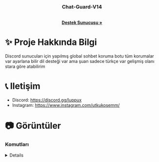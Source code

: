 <p align="center">
  <h3 align="center">Chat-Guard-V14</h3>

  <p align="center">
    <br />
    <a href="https://discord.gg/luppux"><strong>Destek Sunucusu »</strong></a>
    <br />
  </p>
</p>

# ✨ Proje Hakkında Bilgi
Discord sunucuları için yapılmış global sohbet koruma botu tüm korumalar var ayarlana bilir dil desteği var ama şuan sadece türkçe var gelişmiş olanı stara göre atabilirim 


# 📞 Iletişim

-   Discord: https://discord.gg/luppux
-   Instagram: https://www.instagram.com/utkukosemm/

# 📷 Görüntüler

### Komutları
<details>
  <img width="450" alt="image" src="https://cdn.discordapp.com/attachments/1069288174599282749/1176273048710684722/image.png?ex=656e44a4&is=655bcfa4&hm=e8c1f3c10775ddcd9f4079f49d5211aed776c678c6b2e67aecc47e439fb50372&">
  <img width="450" alt="image" src="https://cdn.discordapp.com/attachments/1069288174599282749/1176273258455253162/image.png?ex=656e44d6&is=655bcfd6&hm=17fdd66bfe13cf9eaeb9d64e4feefa3afe089beaba02b7007a58766eb937b828&">
  <img width="450" alt="image" src="https://cdn.discordapp.com/attachments/1069288174599282749/1176273348334997645/image.png?ex=656e44ec&is=655bcfec&hm=3f9cb1c3e252e51649bef7c42e90c6ec1de2e83820a3522b29ad3588b02700ca&">
<img width="450" alt="image" src="https://cdn.discordapp.com/attachments/1078408656678301776/1176273419214536805/image.png?ex=656e44fd&is=655bcffd&hm=31b215e74164ea65791852aadfc9700b0b99b76e971884c22bf13640657e7007&">
<img width="450" alt="image" src="https://cdn.discordapp.com/attachments/1078408656678301776/1176273550651428874/image.png?ex=656e451c&is=655bd01c&hm=7b3ede09ca567718685f4536463a08428ccf7d44e5a605d9d457fc8d805f9d49&">
<img width="450" alt="image" src="https://cdn.discordapp.com/attachments/1135127966284783616/1176273698764881990/image.png?ex=656e453f&is=655bd03f&hm=f89d209bf8056f3c02a908a5a44698dbc102d20fd624ad0d4d75990434924d71&">
</details>
